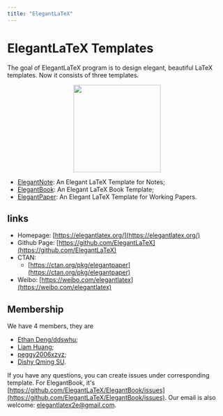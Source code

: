 ```yaml
---
title: "ElegantLaTeX"
---
```


# ElegantLaTeX Templates

The goal of ElegantLaTeX program is to design elegant, beautiful LaTeX templates. Now it consists of three templates.

<center><img src="/image/logo.png" width="200"></center>

+ [ElegantNote](https://github.com/ElegantLaTeX/ElegantNote): An Elegant LaTeX Template for Notes;
+ [ElegantBook](https://github.com/ElegantLaTeX/ElegantBook): An Elegant LaTeX Book Template;
+ [ElegantPaper](https://github.com/ElegantLaTeX/ElegantPaper): An Elegant LaTeX Template for Working Papers.

## links

+ Homepage: [https://elegantlatex.org/](https://elegantlatex.org/) 
+ Github Page: [https://github.com/ElegantLaTeX](https://github.com/ElegantLaTeX)
+ CTAN: 
    + [https://ctan.org/pkg/elegantpaper](https://ctan.org/pkg/elegantpaper)
+ Weibo: [https://weibo.com/elegantlatex](https://weibo.com/elegantlatex)

## Membership
We have 4 members, they are 

+ [Ethan Deng/ddswhu](https://github.com/orgs/ElegantLaTeX/people/EthanDeng);
+ [Liam Huang](https://github.com/orgs/ElegantLaTeX/people/Liam0205);
+ [peggy2006xzyz](https://github.com/orgs/ElegantLaTeX/people/peggy2006xzyz);
+ [Dishy Qming SU](https://github.com/orgs/ElegantLaTeX/people/franklinsu).

If you have any questions, you can create issues under corresponding template. For ElegantBook, it's [https://github.com/ElegantLaTeX/ElegantBook/issues](https://github.com/ElegantLaTeX/ElegantBook/issues).  Our email is also welcome: elegantlatex2e@gmail.com.


